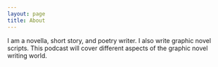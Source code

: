 ```yaml
---
layout: page
title: About
---
```

I am a novella, short story, and poetry writer. I also write graphic novel scripts. This podcast will cover different aspects of the graphic novel writing world.
